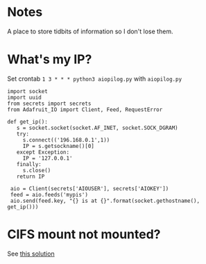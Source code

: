 # Notes

A place to store tidbits of information so I don't lose them.

# What's my IP?

Set crontab `1 3 * * * python3 aiopilog.py` with `aiopilog.py`

```
import socket
import uuid
from secrets import secrets
from Adafruit_IO import Client, Feed, RequestError

def get_ip():
   s = socket.socket(socket.AF_INET, socket.SOCK_DGRAM)
   try:
     s.connect(('196.168.0.1',1))
     IP = s.getsockname()[0]
   except Exception:
     IP = '127.0.0.1'
   finally:
     s.close()
   return IP

 aio = Client(secrets['AIOUSER'], secrets['AIOKEY'])
 feed = aio.feeds('mypis')
 aio.send(feed.key, "{} is at {}".format(socket.gethostname(), get_ip()))
```

# CIFS mount not mounted?

See [this solution](https://raspberrypi.stackexchange.com/q/34444)
